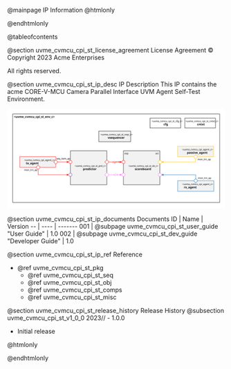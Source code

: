 @mainpage IP Information
@htmlonly
<div class="autonumbering">
@endhtmlonly


@tableofcontents


@section uvme_cvmcu_cpi_st_license_agreement License Agreement
© Copyright 2023 Acme Enterprises

All rights reserved.


@section uvme_cvmcu_cpi_st_ip_desc IP Description
This IP contains the acme CORE-V-MCU Camera Parallel Interface UVM Agent Self-Test Environment.

![CORE-V-MCU Camera Parallel Interface UVM Agent Self-Test Environment Block Diagram](env_block_diagram.svg)


@section uvme_cvmcu_cpi_st_ip_documents Documents
ID | Name | Version
-- | ---- | -------
001 | @subpage uvme_cvmcu_cpi_st_user_guide "User Guide" | 1.0
002 | @subpage uvme_cvmcu_cpi_st_dev_guide "Developer Guide" | 1.0


@section uvme_cvmcu_cpi_st_ip_ref Reference
 * @ref uvme_cvmcu_cpi_st_pkg
   * @ref uvme_cvmcu_cpi_st_seq
   * @ref uvme_cvmcu_cpi_st_obj
   * @ref uvme_cvmcu_cpi_st_comps
   * @ref uvme_cvmcu_cpi_st_misc


@section uvme_cvmcu_cpi_st_release_history Release History
@subsection uvme_cvmcu_cpi_st_v1_0_0 2023// - 1.0.0
- Initial release


@htmlonly
</div>
@endhtmlonly